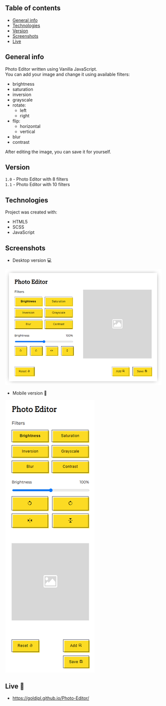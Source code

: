 ## Table of contents
* [General info](#general-info)
* [Technologies](#technologies)
* [Version](#version)
* [Screenshots](#screenshots)
* [Live](#live-star2)

## General info
Photo Editor written using Vanilla JavaScript.    
You can add your image and change it using available filters:
* brightness
* saturation
* inversion
* grayscale
* rotate:
    * left
    * right
* flip:
    * horizontal
    * vertical
* blur  
* contrast  

After editing the image, you can save it for yourself.

## Version
`1.0` - Photo Editor with 8 filters  
`1.1` - Photo Editor with 10 filters

## Technologies
Project was created with:
* HTML5
* SCSS
* JavaScript

## Screenshots
* Desktop version :computer:     

![screenshot](./img/screenshot_desktop.png)

* Mobile version :iphone:   

![screenshot](./img/screenshot_mobile.png)

## Live :star2:
* https://goldipl.github.io/Photo-Editor/